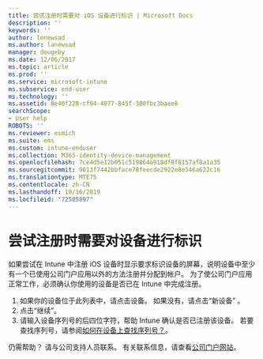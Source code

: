 ```yaml
---
title: 尝试注册时需要对 iOS 设备进行标识 | Microsoft Docs
description: ''
keywords: ''
author: lenewsad
ms.author: lanewsad
manager: dougeby
ms.date: 12/06/2017
ms.topic: article
ms.prod: ''
ms.service: microsoft-intune
ms.subservice: end-user
ms.technology: ''
ms.assetid: 8e40f228-cf04-4077-845f-300fbc3baee6
searchScope:
- User help
ROBOTS: ''
ms.reviewer: esmich
ms.suite: ems
ms.custom: intune-enduser
ms.collection: M365-identity-device-management
ms.openlocfilehash: 7ce4d5e12b051c519864a918df0f8157af8a1a35
ms.sourcegitcommit: 9013f7442bbface78feecde2922e8e546a622c16
ms.translationtype: MTE75
ms.contentlocale: zh-CN
ms.lasthandoff: 10/16/2019
ms.locfileid: "72505897"
---
```

# <a name="you-need-to-identify-your-device-when-youre-trying-to-enroll"></a>尝试注册时需要对设备进行标识

如果尝试在 Intune 中注册 iOS 设备时显示要求标识设备的屏幕，说明设备中至少有一个已使用公司门户应用以外的方法注册并分配到帐户。 为了使公司门户应用正常工作，必须确认你使用的设备是否已在 Intune 中完成注册。

1. 如果你的设备位于此列表中，请点击设备。 如果没有，请点击“新设备”  。
2. 点击“继续”。 
3. 请输入设备序列号的后四位字符，帮助 Intune 确认是否已注册该设备。 若要查找序列号，请参阅[如何在设备上查找序列号？](how-do-i-find-the-serial-number-on-my-device-ios.md)。

仍需帮助？ 请与公司支持人员联系。 有关联系信息，请查看[公司门户网站](https://go.microsoft.com/fwlink/?linkid=2010980)。
